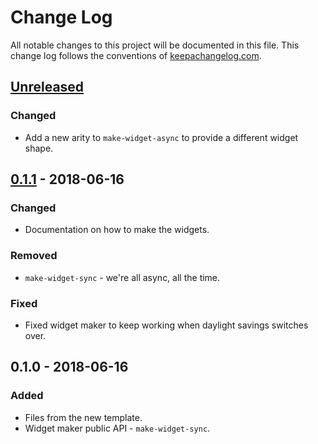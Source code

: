 # Change Log
All notable changes to this project will be documented in this file. This change log follows the conventions of [keepachangelog.com](http://keepachangelog.com/).

## [Unreleased]
### Changed
- Add a new arity to `make-widget-async` to provide a different widget shape.

## [0.1.1] - 2018-06-16
### Changed
- Documentation on how to make the widgets.

### Removed
- `make-widget-sync` - we're all async, all the time.

### Fixed
- Fixed widget maker to keep working when daylight savings switches over.

## 0.1.0 - 2018-06-16
### Added
- Files from the new template.
- Widget maker public API - `make-widget-sync`.

[Unreleased]: https://github.com/your-name/cli-test/compare/0.1.1...HEAD
[0.1.1]: https://github.com/your-name/cli-test/compare/0.1.0...0.1.1

